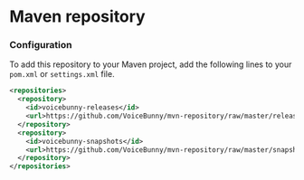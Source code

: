# Maven repository

### Configuration

To add this repository to your Maven project, add the following lines to your `pom.xml` or `settings.xml` file.

```xml
<repositories>
  <repository>
    <id>voicebunny-releases</id>
    <url>https://github.com/VoiceBunny/mvn-repository/raw/master/releases</url>
  </repository>
  <repository>
    <id>voicebunny-snapshots</id>
    <url>https://github.com/VoiceBunny/mvn-repository/raw/master/snapshots</url>
  </repository>
</repositories>
```